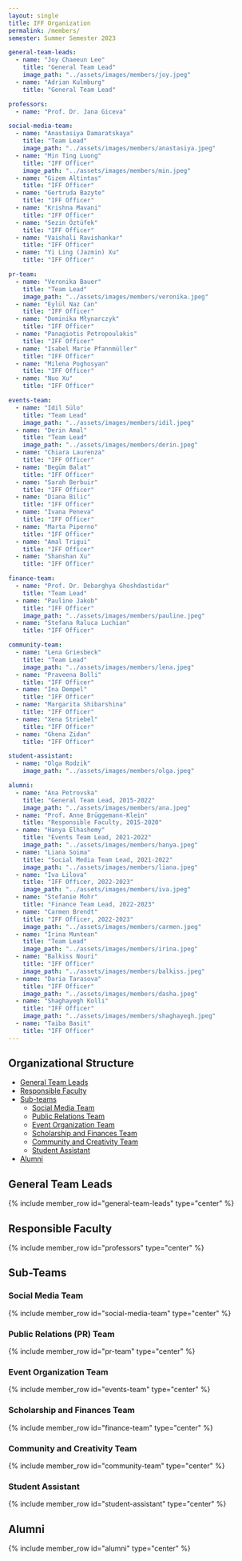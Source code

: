 ```yaml
---
layout: single
title: IFF Organization
permalink: /members/
semester: Summer Semester 2023

general-team-leads:
  - name: "Joy Chaeeun Lee"
    title: "General Team Lead"
    image_path: "../assets/images/members/joy.jpeg"
  - name: "Adrian Kulmburg"
    title: "General Team Lead"

professors:
  - name: "Prof. Dr. Jana Giceva"

social-media-team:
  - name: "Anastasiya Damaratskaya"
    title: "Team Lead"
    image_path: "../assets/images/members/anastasiya.jpeg"
  - name: "Min Ting Luong"
    title: "IFF Officer"
    image_path: "../assets/images/members/min.jpeg"
  - name: "Gizem Altintas"
    title: "IFF Officer"
  - name: "Gertruda Bazyte"
    title: "IFF Officer"
  - name: "Krishna Mavani"
    title: "IFF Officer"
  - name: "Sezin Öztüfek"
    title: "IFF Officer"
  - name: "Vaishali Ravishankar"
    title: "IFF Officer"
  - name: "Yi Ling (Jazmin) Xu"
    title: "IFF Officer"

pr-team:
  - name: "Veronika Bauer"
    title: "Team Lead"
    image_path: "../assets/images/members/veronika.jpeg"
  - name: "Eylül Naz Can"
    title: "IFF Officer"
  - name: "Dominika Młynarczyk"
    title: "IFF Officer"
  - name: "Panagiotis Petropoulakis"
    title: "IFF Officer"
  - name: "Isabel Marie Pfannmüller"
    title: "IFF Officer"
  - name: "Milena Poghosyan"
    title: "IFF Officer"
  - name: "Nuo Xu"
    title: "IFF Officer"

events-team:
  - name: "Idil Sülo"
    title: "Team Lead"
    image_path: "../assets/images/members/idil.jpeg"
  - name: "Derin Amal"
    title: "Team Lead"
    image_path: "../assets/images/members/derin.jpeg"
  - name: "Chiara Laurenza"
    title: "IFF Officer"
  - name: "Begüm Balat"
    title: "IFF Officer"
  - name: "Sarah Berbuir"
    title: "IFF Officer"
  - name: "Diana Bilic"
    title: "IFF Officer"
  - name: "Ivana Peneva"
    title: "IFF Officer"
  - name: "Marta Piperno"
    title: "IFF Officer"
  - name: "Amal Trigui"
    title: "IFF Officer"
  - name: "Shanshan Xu"
    title: "IFF Officer"

finance-team:
  - name: "Prof. Dr. Debarghya Ghoshdastidar"
    title: "Team Lead"
  - name: "Pauline Jakob"
    title: "IFF Officer"
    image_path: "../assets/images/members/pauline.jpeg"
  - name: "Stefana Raluca Luchian"
    title: "IFF Officer"

community-team:
  - name: "Lena Griesbeck"
    title: "Team Lead"
    image_path: "../assets/images/members/lena.jpeg"
  - name: "Praveena Bolli"
    title: "IFF Officer"
  - name: "Ina Dempel"
    title: "IFF Officer"
  - name: "Margarita Shibarshina"
    title: "IFF Officer"
  - name: "Xena Striebel"
    title: "IFF Officer"
  - name: "Ghena Zidan"
    title: "IFF Officer"

student-assistant:
  - name: "Olga Rodzik"
    image_path: "../assets/images/members/olga.jpeg"

alumni:
  - name: "Ana Petrovska"
    title: "General Team Lead, 2015-2022"
    image_path: "../assets/images/members/ana.jpeg"
  - name: "Prof. Anne Brüggemann-Klein"
    title: "Responsible Faculty, 2015-2020"
  - name: "Hanya Elhashemy"
    title: "Events Team Lead, 2021-2022"
    image_path: "../assets/images/members/hanya.jpeg"
  - name: "Liana Soima"
    title: "Social Media Team Lead, 2021-2022"
    image_path: "../assets/images/members/liana.jpeg"
  - name: "Iva Lilova"
    title: "IFF Officer, 2022-2023"
    image_path: "../assets/images/members/iva.jpeg"
  - name: "Stefanie Mohr"
    title: "Finance Team Lead, 2022-2023"
  - name: "Carmen Brendt"
    title: "IFF Officer, 2022-2023"
    image_path: "../assets/images/members/carmen.jpeg"
  - name: "Irina Muntean"
    title: "Team Lead"
    image_path: "../assets/images/members/irina.jpeg"
  - name: "Balkiss Nouri"
    title: "IFF Officer"
    image_path: "../assets/images/members/balkiss.jpeg"
  - name: "Daria Tarasova"
    title: "IFF Officer"
    image_path: "../assets/images/members/dasha.jpeg"
  - name: "Shaghayegh Kolli"
    title: "IFF Officer"
    image_path: "../assets/images/members/shaghayegh.jpeg"
  - name: "Taiba Basit"
    title: "IFF Officer"
---
```


## Organizational Structure

- [General Team Leads](#general-team-leads)
- [Responsible Faculty](#professors)
- [Sub-teams](#sub-teams)
  - [Social Media Team](#social-media-team)
  - [Public Relations Team](#public-relations-team)
  - [Event Organization Team](#event-organization-team)
  - [Scholarship and Finances Team](#scholarship-and-finances-team)
  - [Community and Creativity Team](#community-and-creativity-team)
  - [Student Assistant](#student-assistant)
- [Alumni](#past-members)

## General Team Leads

{% include member_row id="general-team-leads" type="center" %}

## Responsible Faculty

{% include member_row id="professors" type="center" %}

## Sub-Teams

### Social Media Team

{% include member_row id="social-media-team" type="center" %}

### Public Relations (PR) Team

{% include member_row id="pr-team" type="center" %}

### Event Organization Team

{% include member_row id="events-team" type="center" %}

### Scholarship and Finances Team

{% include member_row id="finance-team" type="center" %}

### Community and Creativity Team

{% include member_row id="community-team" type="center" %}

### Student Assistant

{% include member_row id="student-assistant" type="center" %}

## Alumni

{% include member_row id="alumni" type="center" %}
